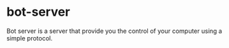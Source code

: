 bot-server
==========

Bot server is a server that provide you the control of your computer using a simple protocol.